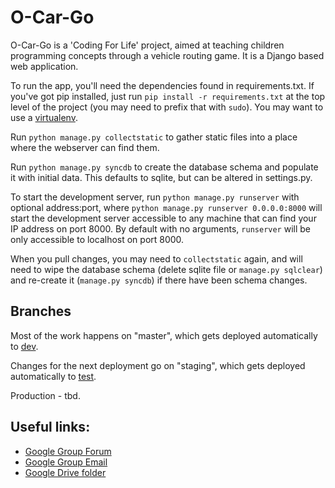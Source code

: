 # O-Car-Go

O-Car-Go is a 'Coding For Life' project, aimed at teaching children programming concepts through a vehicle routing game. It is a Django based web application.

To run the app, you'll need the dependencies found in requirements.txt. If you've got pip installed, just run `pip install -r requirements.txt` at the top level of the project (you may need to prefix that with `sudo`). You may want to use a [virtualenv](http://virtualenv.readthedocs.org/en/latest/).

Run `python manage.py collectstatic` to gather static files into a place where the webserver can find them.

Run `python manage.py syncdb` to create the database schema and populate it with initial data. This defaults to sqlite, but can be altered in settings.py.

To start the development server, run `python manage.py runserver` with optional address:port, where `python manage.py runserver 0.0.0.0:8000` will start the development server accessible to any machine that can find your IP address on port 8000. By default with no arguments, `runserver` will be only accessible to localhost on port 8000.

When you pull changes, you may need to `collectstatic` again, and will need to wipe the database schema (delete sqlite file or `manage.py sqlclear`) and re-create it (`manage.py syncdb`) if there have been schema changes.

## Branches

Most of the work happens on "master", which gets deployed automatically to [dev](http://dev.numeric-incline-526.appspot.com).

Changes for the next deployment go on "staging", which gets deployed automatically to [test](http://testing.numeric-incline-526.appspot.com).

Production - tbd.

## Useful links:
- [Google Group Forum](https://groups.google.com/a/ocado.com/forum/#!forum/coding-for-life-dev-xd)
- [Google Group Email](mailto:coding-for-life-dev-xd@ocado.com)
- [Google Drive folder](https://drive.google.com/a/ocado.com/folderview?id=0BydFxJnM7i7yRUlfUkFJV1R4bU0&usp=sharing)
